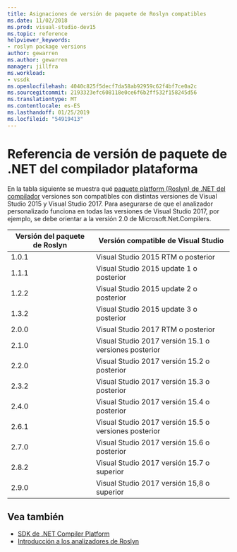 ```yaml
---
title: Asignaciones de versión de paquete de Roslyn compatibles
ms.date: 11/02/2018
ms.prod: visual-studio-dev15
ms.topic: reference
helpviewer_keywords:
- roslyn package versions
author: gewarren
ms.author: gewarren
manager: jillfra
ms.workload:
- vssdk
ms.openlocfilehash: 4040c825f5decf7da58ab92959c62f4bf7ce0a2c
ms.sourcegitcommit: 2193323efc608118e0ce6f6b2ff532f158245d56
ms.translationtype: MT
ms.contentlocale: es-ES
ms.lasthandoff: 01/25/2019
ms.locfileid: "54919413"
---
```

# <a name="net-compiler-platform-package-version-reference"></a>Referencia de versión de paquete de .NET del compilador plataforma

En la tabla siguiente se muestra qué [paquete platform (Roslyn) de .NET del compilador](https://www.nuget.org/packages/Microsoft.Net.Compilers/) versiones son compatibles con distintas versiones de Visual Studio 2015 y Visual Studio 2017. Para asegurarse de que el analizador personalizado funciona en todas las versiones de Visual Studio 2017, por ejemplo, se debe orientar a la versión 2.0 de Microsoft.Net.Compilers.

| Versión del paquete de Roslyn | Versión compatible de Visual Studio |
| - | - |
| 1.0.1 | Visual Studio 2015 RTM o posterior |
| 1.1.1 | Visual Studio 2015 update 1 o posterior |
| 1.2.2 | Visual Studio 2015 update 2 o posterior |
| 1.3.2 | Visual Studio 2015 update 3 o posterior |
| 2.0.0 | Visual Studio 2017 RTM o posterior |
| 2.1.0 | Visual Studio 2017 versión 15.1 o versiones posterior |
| 2.2.0 | Visual Studio 2017 versión 15.2 o posterior |
| 2.3.2 | Visual Studio 2017 versión 15.3 o posterior |
| 2.4.0 | Visual Studio 2017 versión 15.4 o posterior |
| 2.6.1 | Visual Studio 2017 versión 15.5 o versiones posterior |
| 2.7.0 | Visual Studio 2017 versión 15.6 o posterior |
| 2.8.2 | Visual Studio 2017 versión 15.7 o superior |
| 2.9.0 | Visual Studio 2017 versión 15,8 o superior |

## <a name="see-also"></a>Vea también

- [SDK de .NET Compiler Platform](/dotnet/csharp/roslyn-sdk/)
- [Introducción a los analizadores de Roslyn](getting-started-with-roslyn-analyzers.md)